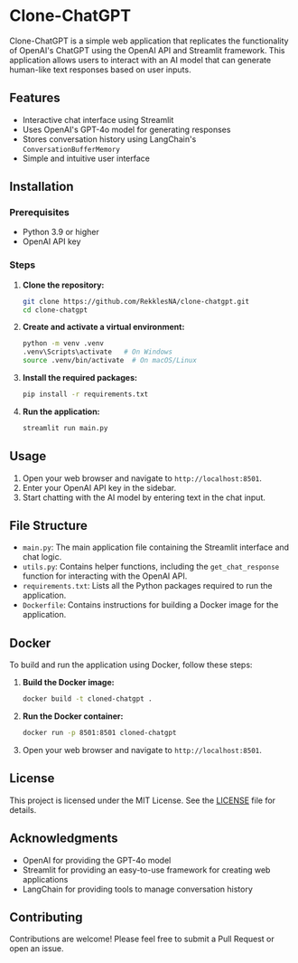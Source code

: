 # Clone-ChatGPT

Clone-ChatGPT is a simple web application that replicates the functionality of OpenAI's ChatGPT using the OpenAI API and Streamlit framework. This application allows users to interact with an AI model that can generate human-like text responses based on user inputs.

## Features

- Interactive chat interface using Streamlit
- Uses OpenAI's GPT-4o model for generating responses
- Stores conversation history using LangChain's `ConversationBufferMemory`
- Simple and intuitive user interface

## Installation

### Prerequisites

- Python 3.9 or higher
- OpenAI API key

### Steps

1. **Clone the repository:**

    ```sh
    git clone https://github.com/RekklesNA/clone-chatgpt.git
    cd clone-chatgpt
    ```

2. **Create and activate a virtual environment:**

    ```sh
    python -m venv .venv
    .venv\Scripts\activate   # On Windows
    source .venv/bin/activate  # On macOS/Linux
    ```

3. **Install the required packages:**

    ```sh
    pip install -r requirements.txt
    ```

4. **Run the application:**

    ```sh
    streamlit run main.py
    ```

## Usage

1. Open your web browser and navigate to `http://localhost:8501`.
2. Enter your OpenAI API key in the sidebar.
3. Start chatting with the AI model by entering text in the chat input.

## File Structure

- `main.py`: The main application file containing the Streamlit interface and chat logic.
- `utils.py`: Contains helper functions, including the `get_chat_response` function for interacting with the OpenAI API.
- `requirements.txt`: Lists all the Python packages required to run the application.
- `Dockerfile`: Contains instructions for building a Docker image for the application.

## Docker

To build and run the application using Docker, follow these steps:

1. **Build the Docker image:**

    ```sh
    docker build -t cloned-chatgpt .
    ```

2. **Run the Docker container:**

    ```sh
    docker run -p 8501:8501 cloned-chatgpt
    ```

3. Open your web browser and navigate to `http://localhost:8501`.

## License

This project is licensed under the MIT License. See the [LICENSE](./LICENSE) file for details.

## Acknowledgments

- OpenAI for providing the GPT-4o model
- Streamlit for providing an easy-to-use framework for creating web applications
- LangChain for providing tools to manage conversation history

## Contributing

Contributions are welcome! Please feel free to submit a Pull Request or open an issue.


